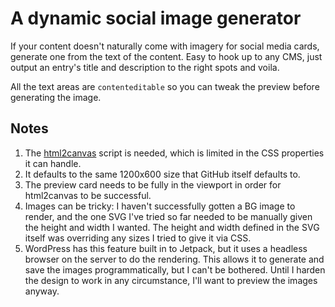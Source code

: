 # A dynamic social image generator

If your content doesn't naturally come with imagery for social media cards, generate one from the text of the content. Easy to hook up to any CMS, just output an entry's title and description to the right spots and voila.

All the text areas are `contenteditable` so you can tweak the preview before generating the image.

## Notes

1. The <a href="https://html2canvas.hertzen.com">html2canvas</a> script is needed, which is limited in the CSS properties it can handle.
2. It defaults to the same 1200x600 size that GitHub itself defaults to.
3. The preview card needs to be fully in the viewport in order for html2canvas to be successful.
4. Images can be tricky: I haven't successfully gotten a BG image to render, and the one SVG I've tried so far needed to be manually given the height and width I wanted. The height and width defined in the SVG itself was overriding any sizes I tried to give it via CSS.
5. WordPress has this feature built in to Jetpack, but it uses a headless browser on the server to do the rendering. This allows it to generate and save the images programmatically, but I can't be bothered. Until I harden the design to work in any circumstance, I'll want to preview the images anyway.
